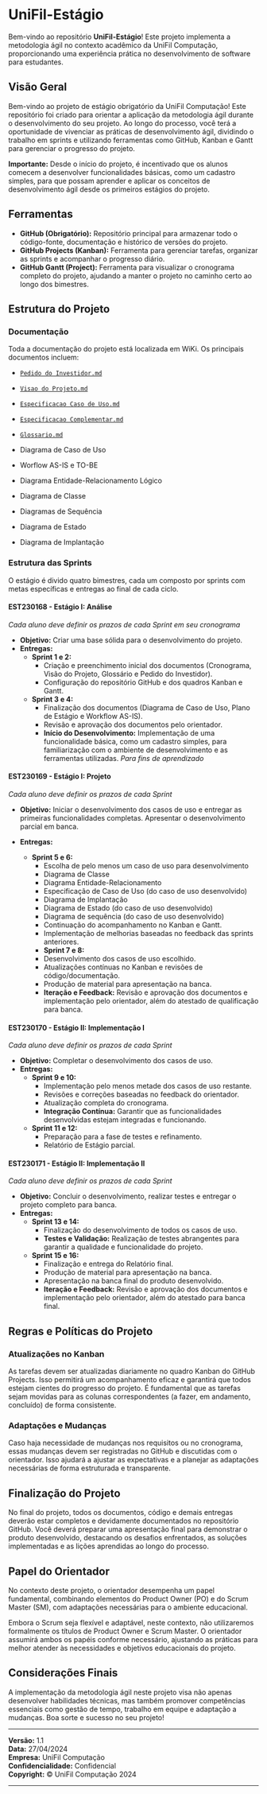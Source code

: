 # UniFil-Estágio

Bem-vindo ao repositório **UniFil-Estágio**! Este projeto implementa a metodologia ágil no contexto acadêmico da UniFil Computação, proporcionando uma experiência prática no desenvolvimento de software para estudantes.

## Visão Geral

Bem-vindo ao projeto de estágio obrigatório da UniFil Computação! Este repositório foi criado para orientar a aplicação da metodologia ágil durante o desenvolvimento do seu projeto. Ao longo do processo, você terá a oportunidade de vivenciar as práticas de desenvolvimento ágil, dividindo o trabalho em sprints e utilizando ferramentas como GitHub, Kanban e Gantt para gerenciar o progresso do projeto.

**Importante:** Desde o início do projeto, é incentivado que os alunos comecem a desenvolver funcionalidades básicas, como um cadastro simples, para que possam aprender e aplicar os conceitos de desenvolvimento ágil desde os primeiros estágios do projeto.

## Ferramentas

- **GitHub (Obrigatório):** Repositório principal para armazenar todo o código-fonte, documentação e histórico de versões do projeto.
- **GitHub Projects (Kanban):** Ferramenta para gerenciar tarefas, organizar as sprints e acompanhar o progresso diário.
- **GitHub Gantt (Project):** Ferramenta para visualizar o cronograma completo do projeto, ajudando a manter o projeto no caminho certo ao longo dos bimestres.

## Estrutura do Projeto

### Documentação

Toda a documentação do projeto está localizada em WiKi. Os principais documentos incluem:

- [`Pedido do Investidor.md`](./Documentação/Pedido%20do%20Investidor.md)
- [`Visao do Projeto.md`](./Documentação/Visao%20do%20Projeto.md)
- [`Especificacao Caso de Uso.md`](./Documentação/Especificacao%20Caso%20de%20Uso.md)
- [`Especificacao Complementar.md`](./Documentação/Especificacao%20Complementar.md)
- [`Glossario.md`](./Documentação/Glossario.md)


- Diagrama de Caso de Uso
- Worflow AS-IS e TO-BE
- Diagrama Entidade-Relacionamento Lógico
- Diagrama de Classe
- Diagramas de Sequência
- Diagrama de Estado
- Diagrama de Implantação


### Estrutura das Sprints

O estágio é divido quatro bimestres, cada um composto por sprints com metas específicas e entregas ao final de cada ciclo.



#### EST230168 - Estágio I: Análise
_Cada aluno deve definir os prazos de cada Sprint em seu cronograma_
- **Objetivo:** Criar uma base sólida para o desenvolvimento do projeto.
- **Entregas:**
  - **Sprint 1 e 2:**
    - Criação e preenchimento inicial dos documentos (Cronograma, Visão do Projeto, Glossário e Pedido do Investidor).
    - Configuração do repositório GitHub e dos quadros Kanban e Gantt.
  - **Sprint 3 e 4:**
    - Finalização dos documentos (Diagrama de Caso de Uso, Plano de Estágio e Workflow AS-IS).
    - Revisão e aprovação dos documentos pelo orientador.
    - **Início do Desenvolvimento:** Implementação de uma funcionalidade básica, como um cadastro simples, para familiarização com o ambiente de desenvolvimento e as ferramentas utilizadas. _Para fins de aprendizado_


#### EST230169 - Estágio I: Projeto
_Cada aluno deve definir os prazos de cada Sprint_
- **Objetivo:** Iniciar o desenvolvimento dos casos de uso e entregar as primeiras funcionalidades completas. Apresentar o desenvolvimento parcial em banca.
- **Entregas:**

  - **Sprint 5 e 6:**
    - Escolha de pelo menos um caso de uso para desenvolvimento
    - Diagrama de Classe
    - Diagrama Entidade-Relacionamento
    - Especificação de Caso de Uso (do caso de uso desenvolvido)
    - Diagrama de Implantação
    - Diagrama de Estado (do caso de uso desenvolvido)
    - Diagrama de sequência (do caso de uso desenvolvido)
    - Continuação do acompanhamento no Kanban e Gantt.
    - Implementação de melhorias baseadas no feedback das sprints anteriores.
    - **Sprint 7 e 8:**
    - Desenvolvimento dos casos de uso escolhido.
    - Atualizações contínuas no Kanban e revisões de código/documentação.
    - Produção de material para apresentação na banca.
    - **Iteração e Feedback:** Revisão e aprovação dos documentos e implementação pelo orientador, além do atestado de qualificação para banca.

#### EST230170 - Estágio II: Implementação I
_Cada aluno deve definir os prazos de cada Sprint_
- **Objetivo:** Completar o desenvolvimento dos casos de uso.
- **Entregas:**
  - **Sprint 9 e 10:**
    - Implementação pelo menos metade dos casos de uso restante.
    - Revisões e correções baseadas no feedback do orientador.
    - Atualização completa do cronograma.
    - **Integração Contínua:** Garantir que as funcionalidades desenvolvidas estejam integradas e funcionando.
  - **Sprint 11 e 12:**
    - Preparação para a fase de testes e refinamento.
    - Relatório de Estágio parcial.

#### EST230171 - Estágio II: Implementação II 
_Cada aluno deve definir os prazos de cada Sprint_
- **Objetivo:** Concluir o desenvolvimento, realizar testes e entregar o projeto completo para banca.
- **Entregas:**
  - **Sprint 13 e 14:**
    - Finalização do desenvolvimento de todos os casos de uso.
    - **Testes e Validação:** Realização de testes abrangentes para garantir a qualidade e funcionalidade do projeto.
  - **Sprint 15 e 16:**
    - Finalização e entrega do Relatório final.
    - Produção de material para apresentação na banca.
    - Apresentação na banca final do produto desenvolvido.
    - **Iteração e Feedback:** Revisão e aprovação dos documentos e implementação pelo orientador, além do atestado para banca final.

## Regras e Políticas do Projeto


### Atualizações no Kanban

As tarefas devem ser atualizadas diariamente no quadro Kanban do GitHub Projects. Isso permitirá um acompanhamento eficaz e garantirá que todos estejam cientes do progresso do projeto. É fundamental que as tarefas sejam movidas para as colunas correspondentes (a fazer, em andamento, concluído) de forma consistente.

### Adaptações e Mudanças

Caso haja necessidade de mudanças nos requisitos ou no cronograma, essas mudanças devem ser registradas no GitHub e discutidas com o orientador. Isso ajudará a ajustar as expectativas e a planejar as adaptações necessárias de forma estruturada e transparente.

## Finalização do Projeto

No final do projeto, todos os documentos, código e demais entregas deverão estar completos e devidamente documentados no repositório GitHub. Você deverá preparar uma apresentação final para demonstrar o produto desenvolvido, destacando os desafios enfrentados, as soluções implementadas e as lições aprendidas ao longo do processo.



## Papel do Orientador

No contexto deste projeto, o orientador desempenha um papel fundamental, combinando elementos do Product Owner (PO) e do Scrum Master (SM), com adaptações necessárias para o ambiente educacional.

Embora o Scrum seja flexível e adaptável, neste contexto, não utilizaremos formalmente os títulos de Product Owner e Scrum Master. O orientador assumirá ambos os papéis conforme necessário, ajustando as práticas para melhor atender às necessidades e objetivos educacionais do projeto.

## Considerações Finais

A implementação da metodologia ágil neste projeto visa não apenas desenvolver habilidades técnicas, mas também promover competências essenciais como gestão de tempo, trabalho em equipe e adaptação a mudanças. 
Boa sorte e sucesso no seu projeto!

---

**Versão:** 1.1  
**Data:** 27/04/2024  
**Empresa:** UniFil Computação  
**Confidencialidade:** Confidencial  
**Copyright:** © UniFil Computação 2024

---
